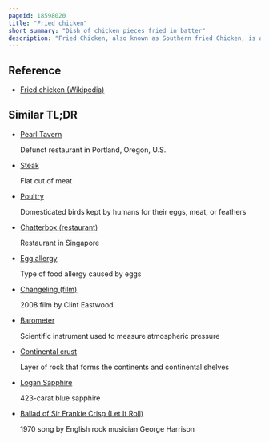 ```yaml
---
pageid: 18598020
title: "Fried chicken"
short_summary: "Dish of chicken pieces fried in batter"
description: "Fried Chicken, also known as Southern fried Chicken, is a dish Consisting of Chicken Pieces that have been coated with seasoned Flour or Batter and pan-fried, deep fried, Pressure fried, or Air fried. Breading adds a Crisp Coating or Crust to the Exterior of the Chicken while retaining Juices in the Meat. Broiler Chickens are most commonly used."
---
```


## Reference

- [Fried chicken (Wikipedia)](https://en.wikipedia.org/?curid=18598020)

## Similar TL;DR

- [Pearl Tavern](/tldr/en/pearl-tavern)

  Defunct restaurant in Portland, Oregon, U.S.

- [Steak](/tldr/en/steak)

  Flat cut of meat

- [Poultry](/tldr/en/poultry)

  Domesticated birds kept by humans for their eggs, meat, or feathers

- [Chatterbox (restaurant)](/tldr/en/chatterbox-restaurant)

  Restaurant in Singapore

- [Egg allergy](/tldr/en/egg-allergy)

  Type of food allergy caused by eggs

- [Changeling (film)](/tldr/en/changeling-film)

  2008 film by Clint Eastwood

- [Barometer](/tldr/en/barometer)

  Scientific instrument used to measure atmospheric pressure

- [Continental crust](/tldr/en/continental-crust)

  Layer of rock that forms the continents and continental shelves

- [Logan Sapphire](/tldr/en/logan-sapphire)

  423-carat blue sapphire

- [Ballad of Sir Frankie Crisp (Let It Roll)](/tldr/en/ballad-of-sir-frankie-crisp-let-it-roll)

  1970 song by English rock musician George Harrison
